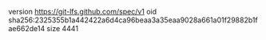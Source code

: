 version https://git-lfs.github.com/spec/v1
oid sha256:2325355b1a442422a6d4ca96beaa3a35eaa9028a661a01f29882b1fae662de14
size 4441
